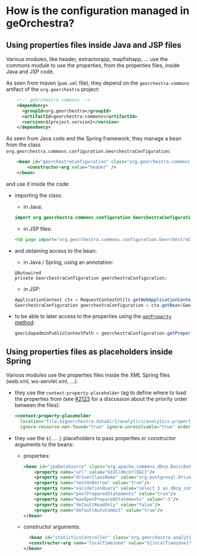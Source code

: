# How is the configuration managed in geOrchestra?

## Using properties files inside Java and JSP files

Various modules, like header, extractorapp, mapfishapp, ... use the commons module to use the properties, from the properties files, inside Java and JSP code.

As seen from maven (`pom.xml` file), they depend on the `georchestra-commons` artifact of the `org.georchestra` project:

```xml
    <!-- geOrchestra commons -->
    <dependency>
      <groupId>org.georchestra</groupId>
      <artifactId>georchestra-commons</artifactId>
      <version>${project.version}</version>
    </dependency>
```

As seen from Java code and the Spring framework, they manage a bean from the class `org.georchestra.commons.configuration.GeorchestraConfiguration`:

```xml
    <bean id="georchestraConfiguration" class="org.georchestra.commons.configuration.GeorchestraConfiguration">
        <constructor-arg value="header" />
    </bean>
```

and use it inside the code:

- importing the class:

  - in Java:

  ```java
  import org.georchestra.commons.configuration.GeorchestraConfiguration;
  ```

  - in JSP files:

  ```jsp
  <%@ page import="org.georchestra.commons.configuration.GeorchestraConfiguration" %>
  ```

- and obtaining access to the bean:

  - in Java / Spring, using an annotation:

  ```
  @Autowired
  private GeorchestraConfiguration georchestraConfiguration;
  ```

  - in JSP:

  ```java
  ApplicationContext ctx = RequestContextUtils.getWebApplicationContext(request);
  GeorchestraConfiguration georchestraConfiguration = ctx.getBean(GeorchestraConfiguration.class);
  ```

- to be able to later access to the properties using the [`getProperty` method](https://github.com/georchestra/georchestra/blob/master/commons/src/main/java/org/georchestra/commons/configuration/GeorchestraConfiguration.java#L122):

  ```java
  georLdapadminPublicContextPath = georchestraConfiguration.getProperty("consolePublicContextPath");
  ```

## Using properties files as placeholders inside Spring

Various modules use the properties files inside the XML Spring files (web.xml, ws-servlet.xml, ...):

- they use the `context:property-placeholder` tag to define where to load the properties from (see [#2123](https://github.com/georchestra/georchestra/issues/2123) for a discussion about the priority order between the files):

  ```xml
  <context:property-placeholder
    location="file:${georchestra.datadir}/analytics/analytics.properties"
    ignore-resource-not-found="true" ignore-unresolvable="true" order="1" />
  ```

- they use the `${...}` placeholders to pass properties or constructor arguments to the beans:

  - properties:

    ```xml
    <bean id="jpaDataSource" class="org.apache.commons.dbcp.BasicDataSource" depends-on="waitForDb">
        <property name="url" value="${dlJdbcUrlOGC}"/>
        <property name="driverClassName" value="org.postgresql.Driver"/>
        <property name="testOnBorrow" value="true"/>
        <property name="validationQuery" value="select 1 as dbcp_connection_test"/>
        <property name="poolPreparedStatements" value="true"/>
        <property name="maxOpenPreparedStatements" value="-1"/>
        <property name="defaultReadOnly" value="false"/>
        <property name="defaultAutoCommit" value="true"/>
    </bean>
    ```

  - constructor arguments:

    ```xml
      <bean id="statisticsController" class="org.georchestra.analytics.StatisticsController">
      <constructor-arg name="localTimezone" value="${localTimezone}"/>
    </bean>
    ```
